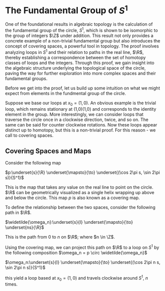 # The Fundamental Group of $S^1$

One of the foundational results in algebraic topology is the calculation of the fundamental group of the circle, $S^1$, which is shown to be isomorphic to the group of integers $\Z$ under addition. This result not only provides a concrete example of a non-trivial fundamental group but also introduces the concept of covering spaces, a powerful tool in topology. The proof involves analyzing loops in $S^1$ and their relation to paths in the real line, $\R$, thereby establishing a correspondence between the set of homotopy classes of loops and the integers. Through this proof, we gain insight into the algebraic structure underlying the topological space of the circle, paving the way for further exploration into more complex spaces and their fundamental groups.

Before we get into the proof, let us build up some intuition on what we might expect from elements in the fundmental group of the circle. 

Suppose we base our loops at $x_0=(1,0)$. An obvious example is the trivial loop, which remains stationary at (1,0)(1,0) and corresponds to the identity element in the group. More interestingly, we can consider loops that traverse the circle once in a clockwise direction, twice, and so on. The same can be said for counter clockwise rotations. Now these loops appear distinct up to homotopy, but this is a non-trivial proof. For this reason - we call to covering spaces.

## Covering Spaces and Maps

Consider the following map

$p:\underset{s}{\R} \underset{\mapsto}{\to} \underset{(\cos 2\pi s, \sin 2\pi s)}{S^1}$ 

This is the map that takes any value on the real line to point on the circle. $\R$ can be geometrically visualized as a single helix wrapping up above and below the circle. This map $p$ is also known as a covering map.

To define the relationship between the two spaces, consider the following path in $\R$.

$\widetilde{\omega_n}:\underset{s}{I} \underset{\mapsto}{\to} \underset{ns}{\R}$ 

This is the path from 0 to $n$ on $\R$; where $n \in \Z$. 

Using the covering map, we can project this path on $\R$ to a loop on $S^1$ by the following composition
$\omega_n = p \circ \widetilde{\omega_n}$ 

$\omega_n:\underset{s}{I} \underset{\mapsto}{\to} \underset{(\cos 2\pi n s, \sin 2\pi n s)}{S^1}$ 

this yield a loop based at $x_0=(1,0)$ and travels clockwise around $S^1$, $n$ times.

